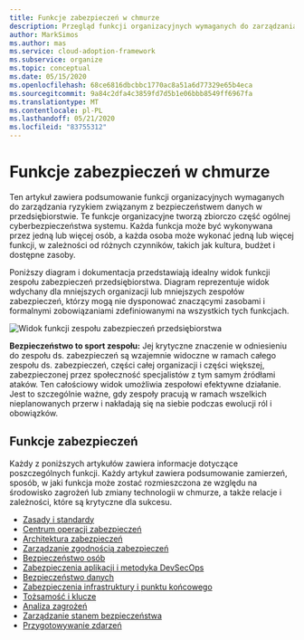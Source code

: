 ```yaml
---
title: Funkcje zabezpieczeń w chmurze
description: Przegląd funkcji organizacyjnych wymaganych do zarządzania ryzykiem związanym z bezpieczeństwem danych w przedsiębiorstwie
author: MarkSimos
ms.author: mas
ms.service: cloud-adoption-framework
ms.subservice: organize
ms.topic: conceptual
ms.date: 05/15/2020
ms.openlocfilehash: 68ce6816dbcbbc1770ac8a51a6d77329e65b4eca
ms.sourcegitcommit: 9a84c2dfa4c3859fd7d5b1e06bbb8549ff6967fa
ms.translationtype: MT
ms.contentlocale: pl-PL
ms.lasthandoff: 05/21/2020
ms.locfileid: "83755312"
---
```

<!-- cSpell:ignore MarkSimos -->

# <a name="cloud-security-functions"></a>Funkcje zabezpieczeń w chmurze

Ten artykuł zawiera podsumowanie funkcji organizacyjnych wymaganych do zarządzania ryzykiem związanym z bezpieczeństwem danych w przedsiębiorstwie. Te funkcje organizacyjne tworzą zbiorczo część ogólnej cyberbezpieczeństwa systemu. Każda funkcja może być wykonywana przez jedną lub więcej osób, a każda osoba może wykonać jedną lub więcej funkcji, w zależności od różnych czynników, takich jak kultura, budżet i dostępne zasoby.

Poniższy diagram i dokumentacja przedstawiają idealny widok funkcji zespołu zabezpieczeń przedsiębiorstwa. Diagram reprezentuje widok wdychany dla mniejszych organizacji lub mniejszych zespołów zabezpieczeń, którzy mogą nie dysponować znaczącymi zasobami i formalnymi zobowiązaniami zdefiniowanymi na wszystkich tych funkcjach.

![Widok funkcji zespołu zabezpieczeń przedsiębiorstwa](../_images/security/enterprise-security-team.png)

**Bezpieczeństwo to sport zespołu:** Jej krytyczne znaczenie w odniesieniu do zespołu ds. zabezpieczeń są wzajemnie widoczne w ramach całego zespołu ds. zabezpieczeń, części całej organizacji i części większej, zabezpieczonej przez społeczność specjalistów z tym samym źródłami ataków. Ten całościowy widok umożliwia zespołowi efektywne działanie. Jest to szczególnie ważne, gdy zespoły pracują w ramach wszelkich nieplanowanych przerw i nakładają się na siebie podczas ewolucji ról i obowiązków.

<!-- cSpell:ignore apsec -->

## <a name="security-functions"></a>Funkcje zabezpieczeń

Każdy z poniższych artykułów zawiera informacje dotyczące poszczególnych funkcji. Każdy artykuł zawiera podsumowanie zamierzeń, sposób, w jaki funkcja może zostać rozmieszczona ze względu na środowisko zagrożeń lub zmiany technologii w chmurze, a także relacje i zależności, które są krytyczne dla sukcesu.

- [Zasady i standardy](./cloud-security-policy-standards.md)
- [Centrum operacji zabezpieczeń](./cloud-security-operations-center.md)
- [Architektura zabezpieczeń](./cloud-security-architecture.md)
- [Zarządzanie zgodnością zabezpieczeń](./cloud-security-compliance-management.md)
- [Bezpieczeństwo osób](./cloud-security-people.md)
- [Zabezpieczenia aplikacji i metodyka DevSecOps](./cloud-security-apsec-devsecops.md)
- [Bezpieczeństwo danych](./cloud-security-data-security.md)
- [Zabezpieczenia infrastruktury i punktu końcowego](./cloud-security-infrastructure-endpoint.md)
- [Tożsamość i klucze](./cloud-security-identity-keys.md)
- [Analiza zagrożeń](./cloud-security-threat-intelligence.md)
- [Zarządzanie stanem bezpieczeństwa](./cloud-security-posture-management.md)
- [Przygotowywanie zdarzeń](./cloud-security-incident-preparation.md)
